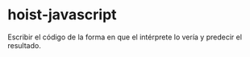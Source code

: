 # hoist-javascript

Escribir el código de la forma en que el intérprete lo vería y predecir el resultado.
